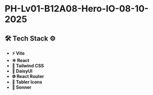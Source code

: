 # PH-Lv01-B12A08-Hero-IO-08-10-2025

## 🛠️ Tech Stack ⚙️

- **⚡️ Vite**
- **⚛️ React**
- **🎨 Tailwind CSS**
- **🌸 DaisyUI**
- **🌐 React Router**
- **💩 Tabler Icons**
- **🫧 Sonner**
